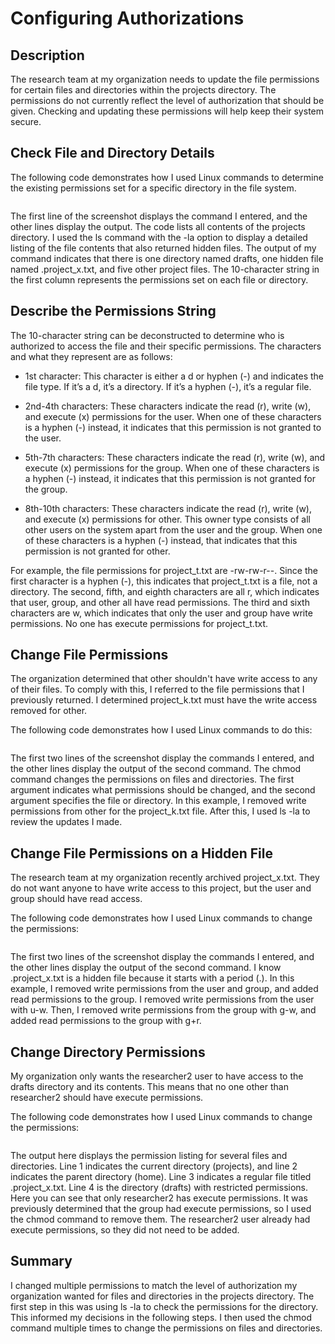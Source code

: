 <h1>Configuring Authorizations</h1>


<h2>Description</h2>
The research team at my organization needs to update the file permissions for certain files and directories within the projects directory. The permissions do not currently reflect the level of authorization that should be given. Checking and updating these permissions will help keep their system secure. 
<br />


<p align="left">
<h2>Check File and Directory Details</h2>

The following code demonstrates how I used Linux commands to determine the existing permissions set for a specific directory in the file system.

<img src="https://i.imghippo.com/files/uzm3636oN.png" alt="" border="0">

The first line of the screenshot displays the command I entered, and the other lines display the output. The code lists all contents of the projects directory. I used the ls command with the -la option to display a detailed listing of the file contents that also returned hidden files. The output of my command indicates that there is one directory named drafts, one hidden file named .project_x.txt, and five other project files. The 10-character string in the first column represents the permissions set on each file or directory.
<br />

<h2>Describe the Permissions String</h2>

The 10-character string can be deconstructed to determine who is authorized to access the file and their specific permissions. The characters and what they represent are as follows:

- 1st character: This character is either a d or hyphen (-) and indicates the file type. If it’s a d, it’s a directory. If it’s a hyphen (-), it’s a regular file.

- 2nd-4th characters: These characters indicate the read (r), write (w), and execute (x) permissions for the user. When one of these characters is a hyphen (-) instead, it indicates that this permission is not granted to the user.

- 5th-7th characters: These characters indicate the read (r), write (w), and execute (x) permissions for the group. When one of these characters is a hyphen (-) instead, it indicates that this permission is not granted for the group.

- 8th-10th characters: These characters indicate the read (r), write (w), and execute (x) permissions for other. This owner type consists of all other users on the system apart from the user and the group. When one of these characters is a hyphen (-) instead, that indicates that this permission is not granted for other.

For example, the file permissions for project_t.txt are -rw-rw-r--. Since the first character is a hyphen (-), this indicates that project_t.txt is a file, not a directory. The second, fifth, and eighth characters are all r, which indicates that user, group, and other all have read permissions. The third and sixth characters are w, which indicates that only the user and group have write permissions. No one has execute permissions for project_t.txt.
<br />
<h2>Change File Permissions</h2>

The organization determined that other shouldn't have write access to any of their files. To comply with this, I referred to the file permissions that I previously returned. I determined project_k.txt must have the write access removed for other.

The following code demonstrates how I used Linux commands to do this:

<img src="https://i.imghippo.com/files/iqKG3496Sc.png" alt="" border="0">

The first two lines of the screenshot display the commands I entered, and the other lines display the output of the second command. The chmod command changes the permissions on files and directories. The first argument indicates what permissions should be changed, and the second argument specifies the file or directory. In this example, I removed write permissions from other for the project_k.txt file. After this, I used ls -la to review the updates I made.
<br />
<h2>Change File Permissions on a Hidden File</h2>

The research team at my organization recently archived project_x.txt. They do not want anyone to have write access to this project, but the user and group should have read access. 

The following code demonstrates how I used Linux commands to change the permissions:

<img src="https://i.imghippo.com/files/twY4797LA.png" alt="" border="0">

The first two lines of the screenshot display the commands I entered, and the other lines display the output of the second command. I know .project_x.txt is a hidden file because it starts with a period (.). In this example, I removed write permissions from the user and group, and added read permissions to the group. I removed write permissions from the user with u-w. Then, I removed write permissions from the group with g-w, and added read permissions to the group with g+r.
<br />
<h2>Change Directory Permissions</h2>

My organization only wants the researcher2 user to have access to the drafts directory and its contents. This means that no one other than researcher2 should have execute permissions.

The following code demonstrates how I used Linux commands to change the permissions:

<img src="https://i.imghippo.com/files/JpGf8561E.png" alt="" border="0">

The output here displays the permission listing for several files and directories. Line 1 indicates the current directory (projects), and line 2 indicates the parent directory (home). Line 3 indicates a regular file titled .project_x.txt. Line 4 is the directory (drafts) with restricted permissions. Here you can see that only researcher2 has execute permissions.  It was previously determined that the group had execute permissions, so I used the chmod command to remove them. The researcher2 user already had execute permissions, so they did not need to be added.
<h2>Summary</h2>
I changed multiple permissions to match the level of authorization my organization wanted for files and directories in the projects directory. The first step in this was using ls -la to check the permissions for the directory. This informed my decisions in the following steps. I then used the chmod command multiple times to change the permissions on files and directories.</b>
<br />
<br />

<!--
 ```diff
- text in red
+ text in green
! text in orange
# text in gray
@@ text in purple (and bold)@@
```
--!>
